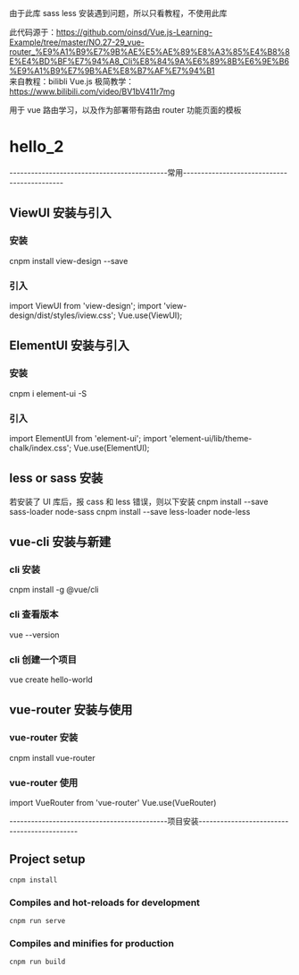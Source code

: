 由于此库 sass less 安装遇到问题，所以只看教程，不使用此库

此代码源于：https://github.com/oinsd/Vue.js-Learning-Example/tree/master/NO.27-29_vue-router_%E9%A1%B9%E7%9B%AE%E5%AE%89%E8%A3%85%E4%B8%8E%E4%BD%BF%E7%94%A8_Cli%E8%84%9A%E6%89%8B%E6%9E%B6%E9%A1%B9%E7%9B%AE%E8%B7%AF%E7%94%B1  
来自教程：bilibli Vue.js 极简教学：https://www.bilibili.com/video/BV1bV411r7mg

用于 vue 路由学习，以及作为部署带有路由 router 功能页面的模板

# hello_2

--------------------------------------------常用--------------------------------------------

## ViewUI 安装与引入

### 安装

cnpm install view-design --save

### 引入

import ViewUI from 'view-design';
import 'view-design/dist/styles/iview.css';
Vue.use(ViewUI);

## ElementUI 安装与引入

### 安装

cnpm i element-ui -S

### 引入

import ElementUI from 'element-ui';
import 'element-ui/lib/theme-chalk/index.css';
Vue.use(ElementUI);

## less or sass 安装

若安装了 UI 库后，报 cass 和 less 错误，则以下安装
cnpm install --save sass-loader node-sass
cnpm install --save less-loader node-less

## vue-cli 安装与新建

### cli 安装

cnpm install -g @vue/cli

### cli 查看版本

vue --version

### cli 创建一个项目

vue create hello-world

## vue-router 安装与使用

### vue-router 安装

cnpm install vue-router

### vue-router 使用

import VueRouter from 'vue-router'
Vue.use(VueRouter)
<router-view></router-view>
<router-link>

--------------------------------------------项目安装--------------------------------------------

## Project setup

```
cnpm install
```

### Compiles and hot-reloads for development

```
cnpm run serve
```

### Compiles and minifies for production

```
cnpm run build
```
